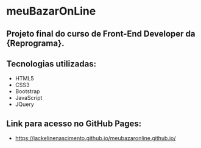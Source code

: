 # meuBazarOnLine

## Projeto final do curso de Front-End Developer da {Reprograma}.

## Tecnologias utilizadas:
  - HTML5
  - CSS3
  - Bootstrap
  - JavaScript
  - JQuery
  
## Link para acesso no GitHub Pages:
 - https://jackelinenascimento.github.io/meubazaronline.github.io/
 
 ##

